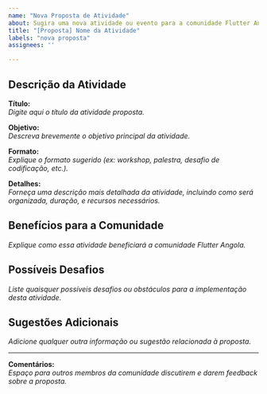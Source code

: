```yaml
---
name: "Nova Proposta de Atividade"
about: Sugira uma nova atividade ou evento para a comunidade Flutter Angola
title: "[Proposta] Nome da Atividade"
labels: "nova proposta"
assignees: ''

---
```


## Descrição da Atividade

**Título:**  
*Digite aqui o título da atividade proposta.*

**Objetivo:**  
*Descreva brevemente o objetivo principal da atividade.*

**Formato:**  
*Explique o formato sugerido (ex: workshop, palestra, desafio de codificação, etc.).*

**Detalhes:**  
*Forneça uma descrição mais detalhada da atividade, incluindo como será organizada, duração, e recursos necessários.*

## Benefícios para a Comunidade

*Explique como essa atividade beneficiará a comunidade Flutter Angola.*

## Possíveis Desafios

*Liste quaisquer possíveis desafios ou obstáculos para a implementação desta atividade.*

## Sugestões Adicionais

*Adicione qualquer outra informação ou sugestão relacionada à proposta.*

---

**Comentários:**  
*Espaço para outros membros da comunidade discutirem e darem feedback sobre a proposta.*


